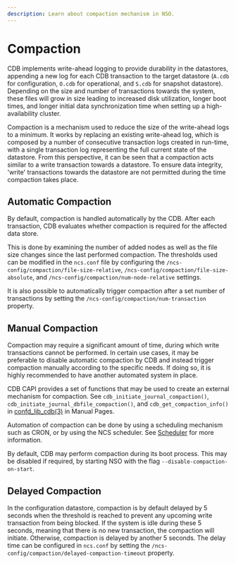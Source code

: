 ```yaml
---
description: Learn about compaction mechanism in NSO.
---
```


# Compaction

CDB implements write-ahead logging to provide durability in the datastores, appending a new log for each CDB transaction to the target datastore (`A.cdb` for configuration, `O.cdb` for operational, and `S.cdb` for snapshot datastore). Depending on the size and number of transactions towards the system, these files will grow in size leading to increased disk utilization, longer boot times, and longer initial data synchronization time when setting up a high-availability cluster.

Compaction is a mechanism used to reduce the size of the write-ahead logs to a minimum. It works by replacing an existing write-ahead log, which is composed by a number of consecutive transaction logs created in run-time, with a single transaction log representing the full current state of the datastore. From this perspective, it can be seen that a compaction acts similar to a write transaction towards a datastore. To ensure data integrity, 'write' transactions towards the datastore are not permitted during the time compaction takes place.

## Automatic Compaction <a href="#d5e4274" id="d5e4274"></a>

By default, compaction is handled automatically by the CDB. After each transaction, CDB evaluates whether compaction is required for the affected data store.

This is done by examining the number of added nodes as well as the file size changes since the last performed compaction. The thresholds used can be modified in the `ncs.conf` file by configuring the `/ncs-config/compaction/file-size-relative`, `/ncs-config/compaction/file-size-absolute`, and `/ncs-config/compaction/num-node-relative` settings.

It is also possible to automatically trigger compaction after a set number of transactions by setting the `/ncs-config/compaction/num-transaction` property.

## Manual Compaction <a href="#d5e4283" id="d5e4283"></a>

Compaction may require a significant amount of time, during which write transactions cannot be performed. In certain use cases, it may be preferable to disable automatic compaction by CDB and instead trigger compaction manually according to the specific needs. If doing so, it is highly recommended to have another automated system in place.

CDB CAPI provides a set of functions that may be used to create an external mechanism for compaction. See `cdb_initiate_journal_compaction()`, `cdb_initiate_journal_dbfile_compaction()`, and `cdb_get_compaction_info()` in [confd\_lib\_cdb(3)](https://developer.cisco.com/docs/nso-guides-6.1/#!ncs-man-pages-volume-3/man.3.confd\_lib\_cdb) in Manual Pages.

Automation of compaction can be done by using a scheduling mechanism such as CRON, or by using the NCS scheduler. See [Scheduler](../../development/connected-topics/scheduler.md) for more information.

By default, CDB may perform compaction during its boot process. This may be disabled if required, by starting NSO with the flag `--disable-compaction-on-start`.

## Delayed Compaction <a href="#d5e4296" id="d5e4296"></a>

In the configuration datastore, compaction is by default delayed by 5 seconds when the threshold is reached to prevent any upcoming write transaction from being blocked. If the system is idle during these 5 seconds, meaning that there is no new transaction, the compaction will initiate. Otherwise, compaction is delayed by another 5 seconds. The delay time can be configured in `ncs.conf` by setting the `/ncs-config/compaction/delayed-compaction-timeout` property.
